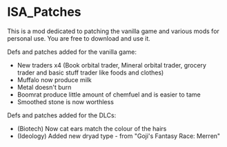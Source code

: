 # ISA_Patches

This is a mod dedicated to patching the vanilla game and various mods for personal use. You are free to download and use it.

Defs and patches added for the vanilla game:
- New traders x4 (Book orbital trader, Mineral orbital trader, grocery trader and basic stuff trader like foods and clothes)
- Muffalo now produce milk
- Metal doesn't burn
- Boomrat produce little amount of chemfuel and is easier to tame
- Smoothed stone is now worthless

Defs and patches added for the DLCs:
- (Biotech) Now cat ears match the colour of the hairs
- (Ideology) Added new dryad type - from "Goji's Fantasy Race: Merren"
  
